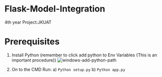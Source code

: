 # Flask-Model-Integration
4th year Project:JKUAT

# Prerequisites
1. Install Python (remember to click add python to Env Variables {This is an important procedure})
![windows-add-python-path](https://user-images.githubusercontent.com/34619999/103486752-307f6d00-4e11-11eb-8ca0-e0f34bc0f559.jpg)


2. On to the CMD Run: 
a)  `Python setup.py`
b)  `Python app.py`
#
